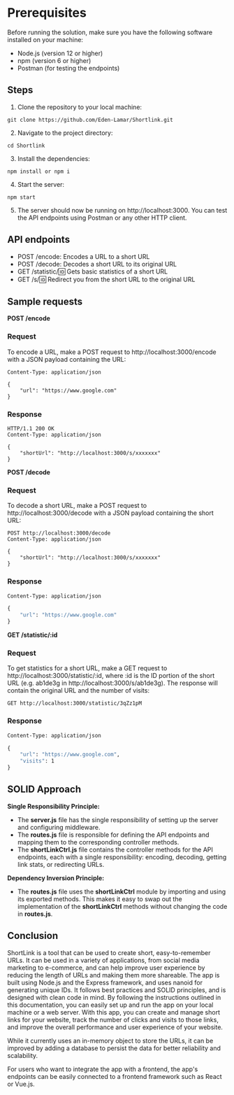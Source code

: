 # Prerequisites

Before running the solution, make sure you have the following software installed on your machine:

- Node.js (version 12 or higher)
- npm (version 6 or higher)
- Postman (for testing the endpoints)

## Steps

1. Clone the repository to your local machine:

```
git clone https://github.com/Eden-Lamar/Shortlink.git
```

2. Navigate to the project directory:

```
cd Shortlink
```

3. Install the dependencies:

```
npm install or npm i
```

4. Start the server:

```
npm start
```

5. The server should now be running on http://localhost:3000. You can test the API endpoints using Postman or any other HTTP client.

## API endpoints

- POST /encode: Encodes a URL to a short URL
- POST /decode: Decodes a short URL to its original URL
- GET /statistic/:id: Gets basic statistics of a short URL
- GET /s/:id: Redirect you from the short URL to the original URL

## Sample requests

**POST /encode**

### Request

To encode a URL, make a POST request to http://localhost:3000/encode with a JSON payload containing the URL:

```POST http://localhost:3000/encode
Content-Type: application/json

{
    "url": "https://www.google.com"
}
```

### Response

```
HTTP/1.1 200 OK
Content-Type: application/json

{
    "shortUrl": "http://localhost:3000/s/xxxxxxx"
}
```

**POST /decode**

### Request

To decode a short URL, make a POST request to http://localhost:3000/decode with a JSON payload containing the short URL:

```
POST http://localhost:3000/decode
Content-Type: application/json

{
    "shortUrl": "http://localhost:3000/s/xxxxxxx"
}
```

### Response

```HTTP/1.1 200 OK
Content-Type: application/json

{
    "url": "https://www.google.com"
}
```

**GET /statistic/:id**

### Request

To get statistics for a short URL, make a GET request to http://localhost:3000/statistic/:id, where :id is the ID portion of the short URL (e.g. ab1de3g in http://localhost:3000/s/ab1de3g).
The response will contain the original URL and the number of visits:

```
GET http://localhost:3000/statistic/3qZz1pM
```

### Response

```HTTP/1.1 200 OK
Content-Type: application/json

{
    "url": "https://www.google.com",
    "visits": 1
}
```

## SOLID Approach

**Single Responsibility Principle:**

- The **server.js** file has the single responsibility of setting up the server and configuring middleware.
- The **routes.js** file is responsible for defining the API endpoints and mapping them to the corresponding controller methods.
- The **shortLinkCtrl.js** file contains the controller methods for the API endpoints, each with a single responsibility: encoding, decoding, getting link stats, or redirecting URLs.

**Dependency Inversion Principle:**

- The **routes.js** file uses the **shortLinkCtrl** module by importing and using its exported methods. This makes it easy to swap out the implementation of the **shortLinkCtrl** methods without changing the code in **routes.js**.

## Conclusion

ShortLink is a tool that can be used to create short, easy-to-remember URLs. It can be used in a variety of applications, from social media marketing to e-commerce, and can help improve user experience by reducing the length of URLs and making them more shareable. The app is built using Node.js and the Express framework, and uses nanoid for generating unique IDs. It follows best practices and SOLID principles, and is designed with clean code in mind. By following the instructions outlined in this documentation, you can easily set up and run the app on your local machine or a web server. With this app, you can create and manage short links for your website, track the number of clicks and visits to those links, and improve the overall performance and user experience of your website.

While it currently uses an in-memory object to store the URLs, it can be improved by adding a database to persist the data for better reliability and scalability.

For users who want to integrate the app with a frontend, the app's endpoints can be easily connected to a frontend framework such as React or Vue.js.
